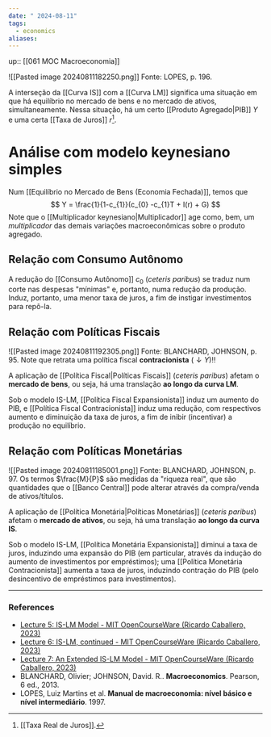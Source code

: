 ```yaml
---
date: " 2024-08-11"
tags:
  - economics
aliases:
---
```


up:: [[061 MOC Macroeconomia]]

![[Pasted image 20240811182250.png]]
Fonte: LOPES, p. 196.

A interseção da [[Curva IS]] com a [[Curva LM]] significa uma situação em que há equilíbrio no mercado de bens e no mercado de ativos, simultaneamente. Nessa situação, há um certo [[Produto Agregado|PIB]] $Y$ e uma certa [[Taxa de Juros]] $r$[^1].

# Análise com modelo keynesiano simples
Num [[Equilíbrio no Mercado de Bens (Economia Fechada)]], temos que
$$
Y = \frac{1}{1-c_{1}}(c_{0} -c_{1}T + I(r) + G)
$$
Note que o [[Multiplicador keynesiano|Multiplicador]] age como, bem, um *multiplicador* das demais variações macroeconômicas sobre o produto agregado.

## Relação com Consumo Autônomo
A redução do [[Consumo Autônomo]] $c_{0}$ (*ceteris paribus*) se traduz num corte nas despesas "mínimas" e, portanto, numa redução da produção. Induz, portanto, uma menor taxa de juros, a fim de instigar investimentos para repô-la.

## Relação com Políticas Fiscais
![[Pasted image 20240811192305.png]]
Fonte: BLANCHARD, JOHNSON, p. 95. Note que retrata uma política fiscal **contracionista** $(\downarrow Y)$!!

A aplicação de [[Política Fiscal|Políticas Fiscais]] (*ceteris paribus*) afetam o **mercado de bens**, ou seja, há uma translação **ao longo da curva LM**.

Sob o modelo IS-LM, [[Política Fiscal Expansionista]] induz um aumento do PIB, e [[Política Fiscal Contracionista]] induz uma redução, com respectivos aumento e diminuição da taxa de juros, a fim de inibir (incentivar) a produção no equilíbrio.

## Relação com Políticas Monetárias
![[Pasted image 20240811185001.png]]
Fonte: BLANCHARD, JOHNSON, p. 97. Os termos $\frac{M}{P}$ são medidas da "riqueza real", que são quantidades que o [[Banco Central]] pode alterar através da compra/venda de ativos/títulos.

A aplicação de [[Política Monetária|Políticas Monetárias]] (*ceteris paribus*) afetam o **mercado de ativos**, ou seja, há uma translação **ao longo da curva IS**.

Sob o modelo IS-LM, [[Política Monetária Expansionista]] diminui a taxa de juros, induzindo uma expansão do PIB (em particular, através da indução do aumento de investimentos por empréstimos); uma [[Política Monetária Contracionista]] aumenta a taxa de juros, induzindo contração do PIB (pelo desincentivo de empréstimos para investimentos).

---
### References
- [Lecture 5: IS-LM Model - MIT OpenCourseWare (Ricardo Caballero, 2023)](https://youtu.be/qg_HT3CjFI4?si=DmxEFzAyTYegw9ln)
- [Lecture 6: IS-LM, continued - MIT OpenCourseWare (Ricardo Caballero, 2023)](https://youtu.be/gYgARXwnZTk?si=33frng1nUPc6tOBg)
- [Lecture 7: An Extended IS-LM Model - MIT OpenCourseWare (Ricardo Caballero, 2023)](https://www.youtube.com/watch?v=fkiWQZPOHXk)
- BLANCHARD, Olivier; JOHNSON, David. R.. **Macroeconomics**. Pearson, 6 ed., 2013.
- LOPES, Luiz Martins et al. **Manual de macroeconomia: nível básico e nível intermediário**. 1997.

[^1]: [[Taxa Real de Juros]].